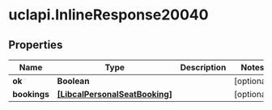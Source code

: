 # uclapi.InlineResponse20040

## Properties

Name | Type | Description | Notes
------------ | ------------- | ------------- | -------------
**ok** | **Boolean** |  | [optional] 
**bookings** | [**[LibcalPersonalSeatBooking]**](LibcalPersonalSeatBooking.md) |  | [optional] 


